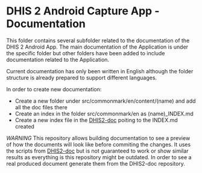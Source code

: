 # DHIS 2 Android Capture App - Documentation

This folder contains several subfolder related to the documentation of the DHIS 2 Android App. The main documentation of the Application is under the specific folder but other folders have been added to include documentation related to the Application. 

Current documentation has only been written in English although the folder structure is already prepared to support different languages.

In order to create new documentation:

* Create a new folder under src/commonmark/en/content/(name) and add all the doc files there
* Create an index in the folder src/commonmark/en as (name)\_INDEX.md
* Create a new index file in the [DHIS2-doc](https://github.com/dhis2/dhis2-docs/tree/master/src/commonmark/en) poiting to the INDEX.md created

*WARNING*
This repository allows building documentation to see a preview of how the documents will look like before commiting the changes. It uses the scripts from [DHIS2-doc](https://github.com/dhis2/dhis2-docs/tree/master/src/commonmark/en) but is not guaranteed to work or show similar results as everything is this repository might be outdated. In order to see a real produced document generate them from the DHIS2-doc repository.
